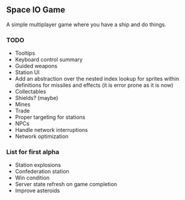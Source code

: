 ## Space IO Game

A simple multiplayer game where you have a ship and do things.

### TODO

- Tooltips
- Keyboard control summary
- Guided weapons
- Station UI
- Add an abstraction over the nested index lookup for sprites within definitions for missiles and effects (it is error prone as it is now)
- Collectables
- Shields? (maybe)
- Mines
- Trade
- Proper targeting for stations
- NPCs
- Handle network interruptions
- Network optimization

### List for first alpha

- Station explosions
- Confederation station
- Win condition
- Server state refresh on game completion
- Improve asteroids
